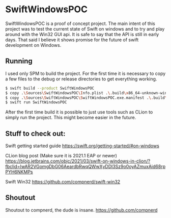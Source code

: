 # SwiftWindowsPOC
SwiftWindowsPOC is a proof of concept project. The main intent of this project was to test the current state of Swift on windows and to try and play around with the Win32 GUI api. 
It is safe to say that the API is still in early days. That said I believe it shows promise for the future of swift development on Windows.

## Running
I used only SPM to build the project. For the first time it is necessary to copy a few files to the debug or release directories to get everything working.
```bash
$ swift build --product SwiftWindowsPOC
$ copy .\Sources\SwiftWindowsPOC\Info.plist .\.build\x86_64-unknown-windows-msvc\debug
$ copy .\Sources\SwiftWindowsPOC\SwiftWindowsPOC.exe.manifest .\.build\x86_64-unknown-windows-msvc\debug
$ swift run SwiftWindowsPOC
```

After the first time build it is possible to just use tools such as CLion to simply run the project. This might become easier in the future.

## Stuff to check out:

Swift getting started guide
https://swift.org/getting-started/#on-windows

CLion blog post (Make sure it is 2021.1 EAP or newer)
https://blog.jetbrains.com/objc/2021/03/swift-on-windows-in-clion/?fbclid=IwAR2VGomgDbG06AeardbRwqQWwXyDDl3Sz9o0oyAZmuxAid68rpPYH6NKMPs

Swift Win32
https://github.com/compnerd/swift-win32

## Shoutout
Shoutout to compnerd, the dude is insane.
https://github.com/compnerd